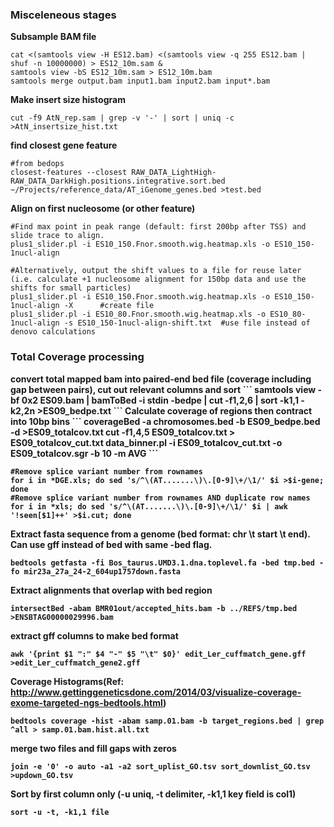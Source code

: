 
<h3>Misceleneous stages</h3>

<b>Subsample BAM file</b>
```
cat <(samtools view -H ES12.bam) <(samtools view -q 255 ES12.bam | shuf -n 10000000) > ES12_10m.sam &
samtools view -bS ES12_10m.sam > ES12_10m.bam
samtools merge output.bam input1.bam input2.bam input*.bam
```
<b>Make insert size histogram</b>
```
cut -f9 AtN_rep.sam | grep -v '-' | sort | uniq -c >AtN_insertsize_hist.txt
```
<b>find closest gene feature</b>
```
#from bedops
closest-features --closest RAW_DATA_LightHigh-RAW_DATA_DarkHigh.positions.integrative.sort.bed ~/Projects/reference_data/AT_iGenome_genes.bed >test.bed
```
<b>Align on first nucleosome (or other feature)</b>
```
#Find max point in peak range (default: first 200bp after TSS) and slide trace to align.
plus1_slider.pl -i ES10_150.Fnor.smooth.wig.heatmap.xls -o ES10_150-1nucl-align

#Alternatively, output the shift values to a file for reuse later (i.e. calculate +1 nucleosome alignment for 150bp data and use the shifts for small particles)
plus1_slider.pl -i ES10_150.Fnor.smooth.wig.heatmap.xls -o ES10_150-1nucl-align -X 		#create file
plus1_slider.pl -i ES10_80.Fnor.smooth.wig.heatmap.xls -o ES10_80-1nucl-align -s ES10_150-1nucl-align-shift.txt  #use file instead of denovo calculations
```
<h3> Total Coverage processing</h3>
<b>convert total mapped bam into paired-end bed file (coverage including gap between pairs), cut out relevant columns and sort
```
samtools view -bf 0x2 ES09.bam | bamToBed -i stdin -bedpe | cut -f1,2,6 | sort -k1,1 -k2,2n >ES09_bedpe.txt
```
<b>Calculate coverage of regions then contract into 10bp bins</b>
```
coverageBed -a chromosomes.bed -b ES09_bedpe.bed -d >ES09_totalcov.txt
cut -f1,4,5 ES09_totalcov.txt > ES09_totalcov_cut.txt
data_binner.pl -i ES09_totalcov_cut.txt -o ES09_totalcov.sgr -b 10 -m AVG
```

```
#Remove splice variant number from rownames
for i in *DGE.xls; do sed 's/^\(AT.......\)\.[0-9]\+/\1/' $i >$i-gene; done
#Remove splice variant number from rownames AND duplicate row names
for i in *xls; do sed 's/^\(AT.......\)\.[0-9]\+/\1/' $i | awk '!seen[$1]++' >$i.cut; done
```

<b>Extract fasta sequence from a genome (bed format: chr \t start \t end). Can use gff instead of bed with same -bed flag.</b>
```
bedtools getfasta -fi Bos_taurus.UMD3.1.dna.toplevel.fa -bed tmp.bed -fo mir23a_27a_24-2_604up1757down.fasta
```

<b>Extract alignments that overlap with bed region</b>
```
intersectBed -abam BMR01out/accepted_hits.bam -b ../REFS/tmp.bed >ENSBTAG00000029996.bam
```

<b>extract gff columns to make bed format</b>
```
awk '{print $1 ":" $4 "-" $5 "\t" $0}' edit_Ler_cuffmatch_gene.gff >edit_Ler_cuffmatch_gene2.gff
```

<b>Coverage Histograms</b>(Ref: http://www.gettinggeneticsdone.com/2014/03/visualize-coverage-exome-targeted-ngs-bedtools.html)
```
bedtools coverage -hist -abam samp.01.bam -b target_regions.bed | grep ^all > samp.01.bam.hist.all.txt
```

<b>merge two files and fill gaps with zeros</b>
```
join -e '0' -o auto -a1 -a2 sort_uplist_GO.tsv sort_downlist_GO.tsv >updown_GO.tsv
```

<b>Sort by first column only (-u uniq, -t delimiter, -k1,1 key field is col1)</b>
```
sort -u -t, -k1,1 file
```
